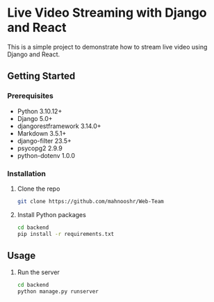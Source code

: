 Live Video Streaming with Django and React
==========================================
This is a simple project to demonstrate how to stream live video using Django and React.

## Getting Started
### Prerequisites
- Python 3.10.12+
- Django 5.0+
- djangorestframework 3.14.0+
- Markdown 3.5.1+
- django-filter 23.5+
- psycopg2 2.9.9
- python-dotenv 1.0.0

### Installation
1. Clone the repo
   ```sh
   git clone https://github.com/mahnooshr/Web-Team
    ```
2. Install Python packages
    ```sh
    cd backend
    pip install -r requirements.txt
    ```

## Usage
1. Run the server
    ```sh
    cd backend
    python manage.py runserver
    ```


